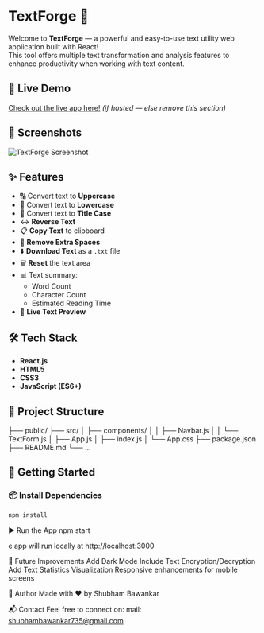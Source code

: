 # TextForge 📝

Welcome to **TextForge** — a powerful and easy-to-use text utility web application built with React!  
This tool offers multiple text transformation and analysis features to enhance productivity when working with text content.

## 🔗 Live Demo

[Check out the live app here!](https://your-live-demo-link.com) *(if hosted — else remove this section)*

## 📸 Screenshots

![TextForge Screenshot](./images/image(1).png)

## ✨ Features

- 🔠 Convert text to **Uppercase**
- 🔡 Convert text to **Lowercase**
- 📝 Convert text to **Title Case**
- ↔️ **Reverse Text**
- 📋 **Copy Text** to clipboard
- 🧹 **Remove Extra Spaces**
- ⬇️ **Download Text** as a `.txt` file
- 🗑️ **Reset** the text area
- 📊 Text summary:
  - Word Count
  - Character Count
  - Estimated Reading Time
- 📄 **Live Text Preview**

## 🛠️ Tech Stack

- **React.js**
- **HTML5**
- **CSS3**
- **JavaScript (ES6+)**

## 📂 Project Structure

├── public/
├── src/
│ ├── components/
│ │ ├── Navbar.js
│ │ └── TextForm.js
│ ├── App.js
│ ├── index.js
│ └── App.css
├── package.json
├── README.md
└── ...


## 🚀 Getting Started

### 📦 Install Dependencies

```bash
npm install
```

▶️ Run the App
npm start

e app will run locally at http://localhost:3000

📌 Future Improvements
Add Dark Mode
Include Text Encryption/Decryption
Add Text Statistics Visualization
Responsive enhancements for mobile screens

🙌 Author
Made with ❤️ by Shubham Bawankar

📬 Contact
Feel free to connect on:
mail: shubhambawankar735@gmail.com
